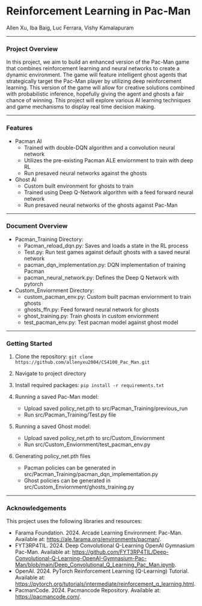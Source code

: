 # Reinforcement Learning in Pac-Man
Allen Xu, Iba Baig, Luc Ferrara, Vishy Kamalapuram

---
### Project Overview
In this project, we aim to build an enhanced version of the Pac-Man game that combines reinforcement learning and neural networks to create a dynamic environment. The game will feature intelligent ghost agents that strategically target the Pac-Man player by utilizing deep reinforcement learning. This version of the game will allow for creative solutions combined with probabilistic inference, hopefully giving the agent and ghosts a fair chance of winning. This project will explore various AI learning techniques and game mechanisms to display real time decision making.

---
### Features
- Pacman AI
   - Trained with double-DQN algorithm and a convolution neural network
   - Utilizes the pre-existing Pacman ALE enviornment to train with deep RL
   - Run presaved neural networks against the ghosts
- Ghost AI
   - Custom built environment for ghosts to train
   - Trained using Deep Q-Network algorithm with a feed forward neural network
   - Run presaved neural networks of the ghosts against Pac-Man

---
### Document Overview
- Pacman_Training Directory:
  - Pacman_reload_dqn.py: Saves and loads a state in the RL process
  - Test.py: Run test games against default ghosts with a saved neural network
  - pacman_dqn_implementation.py: DQN implementation of training Pacman
  - pacman_neural_network.py: Defines the Deep Q Network with pytorch
- Custom_Enviornment Directory:
  - custom_pacman_env.py: Custom built pacman enviornment to train ghosts
  - ghosts_ffn.py: Feed forward neural network for ghosts
  - ghost_training.py: Train ghosts in custom enviornment
  - test_pacman_env.py: Test pacman model against ghost model
---
### Getting Started
1) Clone the repository:
`git clone https://github.com/allenyxu2004/CS4100_Pac_Man.git`

2) Navigate to project directory

3) Install required packages:
`pip install -r requirements.txt`

4) Running a saved Pac-Man model:
    - Upload saved policy_net.pth to src/Pacman_Training/previous_run
    - Run src/Pacman_Training/Test.py file

5) Running a saved Ghost model:
    - Upload saved policy_net.pth to src/Custom_Enviornment
    - Run src/Custom_Enviornment/test_pacman_env.py

6) Generating policy_net.pth files
    - Pacman policies can be generated in src/Pacman_Training/pacman_dqn_implementation.py
    - Ghost policies can be generated in src/Custom_Enviornment/ghosts_training.py


---
### Acknowledgements
This project uses the following libraries and resources:
- Farama Foundation. 2024. Arcade Learning Environment: Pac-Man. Available at: https://ale.farama.org/environments/pacman/.
- FYT3RP4TIL. 2024. Deep Convolutional Q-Learning OpenAI Gymnasium Pac-Man. Available at: https://github.com/FYT3RP4TIL/Deep-Convolutional-Q-Learning-OpenAI-Gymnasium-Pac-Man/blob/main/Deep_Convolutional_Q_Learning_Pac_Man.ipynb.
- OpenAI. 2024. PyTorch Reinforcement Learning (Q-Learning) Tutorial. Available at: https://pytorch.org/tutorials/intermediate/reinforcement_q_learning.html.
- PacmanCode. 2024. Pacmancode Repository. Available at: https://pacmancode.com/.




